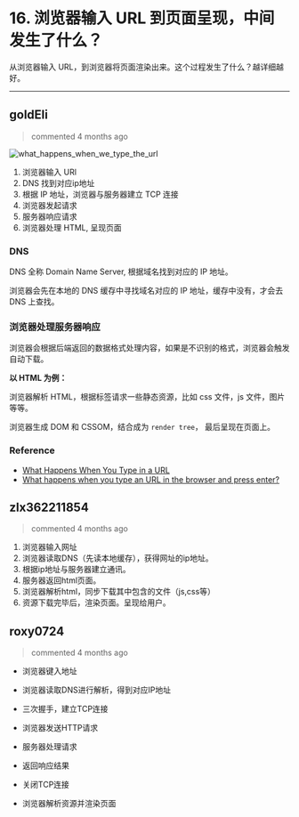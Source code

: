 
 # 16. 浏览器输入 URL 到页面呈现，中间发生了什么？ 
 从浏览器输入 URL，到浏览器将页面渲染出来。这个过程发生了什么？越详细越好。 
 ***
## goldEli 
 > commented 4 months ago 

![what_happens_when_we_type_the_url](https://user-images.githubusercontent.com/18217162/62850240-d4481480-bd14-11e9-944e-b987b8f86478.png)


1. 浏览器输入 URl
2. DNS 找到对应ip地址
3. 根据 IP 地址，浏览器与服务器建立 TCP 连接
4. 浏览器发起请求
5. 服务器响应请求
6. 浏览器处理 HTML, 呈现页面

### DNS

DNS 全称 Domain Name Server, 根据域名找到对应的 IP 地址。

浏览器会先在本地的 DNS 缓存中寻找域名对应的 IP 地址，缓存中没有，才会去 DNS 上查找。

### 浏览器处理服务器响应

浏览器会根据后端返回的数据格式处理内容，如果是不识别的格式，浏览器会触发自动下载。

**以 HTML 为例：**

浏览器解析 HTML，根据标签请求一些静态资源，比如 css 文件，js 文件，图片等等。

浏览器生成 DOM 和 CSSOM，结合成为 `render tree`， 最后呈现在页面上。

### Reference

* [What Happens When You Type in a URL](https://wsvincent.com/what-happens-when-url/)
* [What happens when you type an URL in the browser and press enter?](https://medium.com/@maneesha.wijesinghe1/what-happens-when-you-type-an-url-in-the-browser-and-press-enter-bb0aa2449c1a)

## zlx362211854 
 > commented 4 months ago 

1. 浏览器输入网址
2. 浏览器读取DNS（先读本地缓存），获得网址的ip地址。
3. 根据ip地址与服务器建立通讯。
4. 服务器返回html页面。
5. 浏览器解析html，同步下载其中包含的文件（js,css等）
6. 资源下载完毕后，渲染页面。呈现给用户。
## roxy0724 
 > commented 4 months ago 

- 浏览器键入地址

- 浏览器读取DNS进行解析，得到对应IP地址

- 三次握手，建立TCP连接

- 浏览器发送HTTP请求

- 服务器处理请求

- 返回响应结果

- 关闭TCP连接

- 浏览器解析资源并渲染页面
